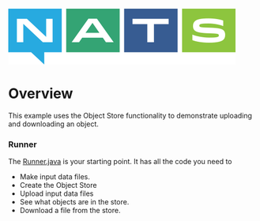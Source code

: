 ![NATS](../images/large-logo.png)

# Overview

This example uses the Object Store functionality to demonstrate uploading and downloading an object.

### Runner

The [Runner.java](src/main/java/io/nats/ft/Runner.java) is your starting point. It has all the code you need to
* Make input data files.
* Create the Object Store
* Upload input data files
* See what objects are in the store.
* Download a file from the store.
